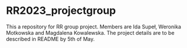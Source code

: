 # RR2023_projectgroup
This a repository for RR group project. Members are Ida Supeł, Weronika Motkowska and Magdalena Kowalewska. The project details are to be described in README by 5th of May.
